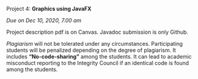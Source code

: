 Project 4: **Graphics using JavaFX**

*Due on Dec 10, 2020, 7.00 am* 

Project description pdf is on Canvas. Javadoc submission is only Github.

*Plagiarism* will not be tolerated under any circumstances. Participating students will be penalized depending on the degree of plagiarism. It includes **“No-code-sharing”** among the students. It can lead to academic misconduct reporting to the Integrity Council if an identical code is found among the students.
